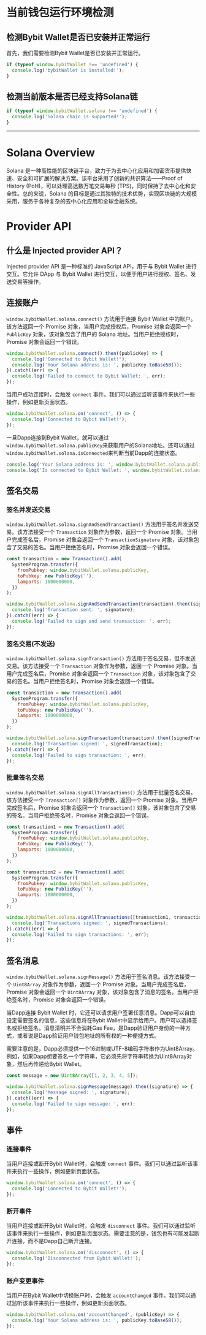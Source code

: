 # 当前钱包运行环境检测

## 检测Bybit Wallet是否已安装并正常运行

首先，我们需要检测Bybit Wallet是否已安装并正常运行。
```js
if (typeof window.bybitWallet !== 'undefined') {
  console.log('bybitWallet is installed!');
}
```

## 检测当前版本是否已经支持Solana链
```js
if (typeof window.bybitWallet.solana !== 'undefined') {
  console.log('Solana chain is supported!');
}
```

---

# Solana Overview

Solana 是一种高性能的区块链平台，致力于为去中心化应用和加密货币提供快速、安全和可扩展的解决方案。该平台采用了创新的共识算法——Proof of History (PoH)，可以处理高达数万笔交易每秒 (TPS)，同时保持了去中心化和安全性。总的来说，Solana 的目标是通过其独特的技术优势，实现区块链的大规模采用，服务于各种复杂的去中心化应用和全球金融系统。

# Provider API

## 什么是 Injected provider API？

Injected provider API 是一种标准的 JavaScript API，用于与 Bybit Wallet 进行交互。它允许 DApp 与 Bybit Wallet 进行交互，以便于用户进行授权、签名、发送交易等操作。

## 连接账户

`window.bybitWallet.solana.connect()` 方法用于连接 Bybit Wallet 中的账户。该方法返回一个 Promise 对象，当用户完成授权后，Promise 对象会返回一个 `PublicKey` 对象，该对象包含了用户的 Solana 地址。当用户拒绝授权时，Promise 对象会返回一个错误。

```js
window.bybitWallet.solana.connect().then((publicKey) => {
  console.log('Connected to Bybit Wallet!');
  console.log('Your Solana address is: ', publicKey.toBase58());
}).catch((err) => {
  console.log('Failed to connect to Bybit Wallet: ', err);
});
```
当用户成功连接时，会触发 `connect` 事件。我们可以通过监听该事件来执行一些操作，例如更新页面状态。

```js
window.bybitWallet.solana.on('connect', () => {
  console.log('Connected to Bybit Wallet!');
});
```
一旦Dapp连接到Bybit Wallet，就可以通过`window.bybitWallet.solana.publicKey`来获取用户的Solana地址。还可以通过`window.bybitWallet.solana.isConnected`来判断当前Dapp的连接状态。

```js
console.log('Your Solana address is: ', window.bybitWallet.solana.publicKey.toBase58());
console.log('Is connected to Bybit Wallet: ', window.bybitWallet.solana.isConnected);
```

## 签名交易

### 签名并发送交易

`window.bybitWallet.solana.signAndSendTransaction()` 方法用于签名并发送交易。该方法接受一个 `Transaction` 对象作为参数，返回一个 Promise 对象。当用户完成签名后，Promise 对象会返回一个 `TransactionSignature` 对象，该对象包含了交易的签名。当用户拒绝签名时，Promise 对象会返回一个错误。

```js
const transaction = new Transaction().add(
  SystemProgram.transfer({
    fromPubkey: window.bybitWallet.solana.publicKey,
    toPubkey: new PublicKey(''),
    lamports: 1000000000,
  })
);

window.bybitWallet.solana.signAndSendTransaction(transaction).then((signature) => {
  console.log('Transaction sent: ', signature);
}).catch((err) => {
  console.log('Failed to sign and send transaction: ', err);
});
```

### 签名交易(不发送)

`window.bybitWallet.solana.signTransaction()` 方法用于签名交易，但不发送交易。该方法接受一个 `Transaction` 对象作为参数，返回一个 Promise 对象。当用户完成签名后，Promise 对象会返回一个 `Transaction` 对象，该对象包含了交易的签名。当用户拒绝签名时，Promise 对象会返回一个错误。

```js
const transaction = new Transaction().add(
  SystemProgram.transfer({
    fromPubkey: window.bybitWallet.solana.publicKey,
    toPubkey: new PublicKey(''),
    lamports: 1000000000,
  })
);

window.bybitWallet.solana.signTransaction(transaction).then((signedTransaction) => {
  console.log('Transaction signed: ', signedTransaction);
}).catch((err) => {
  console.log('Failed to sign transaction: ', err);
});
```

### 批量签名交易

`window.bybitWallet.solana.signAllTransactions()` 方法用于批量签名交易。该方法接受一个 `Transaction[]` 对象作为参数，返回一个 Promise 对象。当用户完成签名后，Promise 对象会返回一个 `Transaction[]` 对象，该对象包含了交易的签名。当用户拒绝签名时，Promise 对象会返回一个错误。

```js
const transaction1 = new Transaction().add(
  SystemProgram.transfer({
    fromPubkey: window.bybitWallet.solana.publicKey,
    toPubkey: new PublicKey(''),
    lamports: 1000000000,
  })
);

const transaction2 = new Transaction().add(
  SystemProgram.transfer({
    fromPubkey: window.bybitWallet.solana.publicKey,
    toPubkey: new PublicKey(''),
    lamports: 1000000000,
  })
);

window.bybitWallet.solana.signAllTransactions([transaction1, transaction2]).then((signedTransactions) => {
  console.log('Transactions signed: ', signedTransactions);
}).catch((err) => {
  console.log('Failed to sign transactions: ', err);
});
```

## 签名消息

`window.bybitWallet.solana.signMessage()` 方法用于签名消息。该方法接受一个 `Uint8Array` 对象作为参数，返回一个 Promise 对象。当用户完成签名后，Promise 对象会返回一个 `Uint8Array` 对象，该对象包含了消息的签名。当用户拒绝签名时，Promise 对象会返回一个错误。

当Dapp连接 Bybit Wallet 时，它还可以请求用户签署任意消息。Dapp可以自由设定需要签名的信息，这些信息将在Bybit Wallet中显示给用户。用户可以选择签名或拒绝签名。消息清明并不会消耗Gas Fee，是Dapp验证用户身份的一种方式，或者说是Dapp验证用户钱包地址的所有权的一种便捷方式。

需要注意的是，Dapp必须提供一个16进制或UTF-8编码字符串作为Uint8Array。例如，如果Dapp想要签名一个字符串，它必须先将字符串转换为Uint8Array对象，然后再传递给Bybit Wallet。

```js
const message = new Uint8Array([1, 2, 3, 4, 5]);

window.bybitWallet.solana.signMessage(message).then((signature) => {
  console.log('Message signed: ', signature);
}).catch((err) => {
  console.log('Failed to sign message: ', err);
});
```

## 事件

### 连接事件

当用户连接或断开Bybit Wallet时，会触发 `connect` 事件。我们可以通过监听该事件来执行一些操作，例如更新页面状态。

```js
window.bybitWallet.solana.on('connect', () => {
  console.log('Connected to Bybit Wallet!');
});
```

### 断开事件

当用户连接或断开Bybit Wallet时，会触发 `disconnect` 事件。我们可以通过监听该事件来执行一些操作，例如更新页面状态。需要注意的是，钱包也有可能发起断开连接，而不是Dapp自己断开连接。

```js
window.bybitWallet.solana.on('disconnect', () => {
  console.log('Disconnected from Bybit Wallet!');
});
```

### 账户变更事件

当用户在Bybit Wallet中切换账户时，会触发 `accountChanged` 事件。我们可以通过监听该事件来执行一些操作，例如更新页面状态。

```js
window.bybitWallet.solana.on('accountChanged', (publicKey) => {
  console.log('Your Solana address is: ', publicKey.toBase58());
});
```
